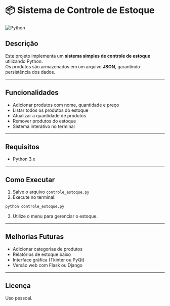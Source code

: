 # 📦 Sistema de Controle de Estoque

![Python](https://img.shields.io/badge/Python-3.x-blue?logo=python)

## Descrição
Este projeto implementa um **sistema simples de controle de estoque** utilizando Python.  
Os produtos são armazenados em um arquivo **JSON**, garantindo persistência dos dados.

---

## Funcionalidades
- Adicionar produtos com nome, quantidade e preço  
- Listar todos os produtos do estoque  
- Atualizar a quantidade de produtos  
- Remover produtos do estoque  
- Sistema interativo no terminal  

---

## Requisitos
- Python 3.x  

---

## Como Executar
1. Salve o arquivo `controle_estoque.py`  
2. Execute no terminal:

```bash
python controle_estoque.py
````

3. Utilize o menu para gerenciar o estoque.

---

## Melhorias Futuras

* Adicionar categorias de produtos
* Relatórios de estoque baixo
* Interface gráfica (Tkinter ou PyQt)
* Versão web com Flask ou Django

---

## Licença

Uso pessoal.
